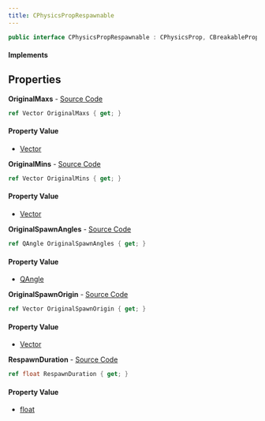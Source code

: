 ```yaml
---
title: CPhysicsPropRespawnable
---
```


```csharp
public interface CPhysicsPropRespawnable : CPhysicsProp, CBreakableProp, CBaseProp, CBaseAnimGraph, CBaseModelEntity, CBaseEntity, CEntityInstance, ISchemaClass<CEntityInstance>, ISchemaClass<CBaseEntity>, ISchemaClass<CBaseModelEntity>, ISchemaClass<CBaseAnimGraph>, ISchemaClass<CBaseProp>, ISchemaClass<CBreakableProp>, ISchemaClass<CPhysicsProp>, ISchemaClass<CPhysicsPropRespawnable>, ISchemaField, ISchemaClass, INativeHandle
```

#### Implements

## Properties

**OriginalMaxs** - [Source Code](https://github.com/swiftly-solution/swiftlys2/blob/main/managed/src/SwiftlyS2.Generated/Schemas/Interfaces/CPhysicsPropRespawnable.cs#L22)

```csharp
ref Vector OriginalMaxs { get; }
```

#### Property Value

- [Vector](/docs/api/shared/natives/vector)

**OriginalMins** - [Source Code](https://github.com/swiftly-solution/swiftlys2/blob/main/managed/src/SwiftlyS2.Generated/Schemas/Interfaces/CPhysicsPropRespawnable.cs#L20)

```csharp
ref Vector OriginalMins { get; }
```

#### Property Value

- [Vector](/docs/api/shared/natives/vector)

**OriginalSpawnAngles** - [Source Code](https://github.com/swiftly-solution/swiftlys2/blob/main/managed/src/SwiftlyS2.Generated/Schemas/Interfaces/CPhysicsPropRespawnable.cs#L18)

```csharp
ref QAngle OriginalSpawnAngles { get; }
```

#### Property Value

- [QAngle](/docs/api/shared/natives/qangle)

**OriginalSpawnOrigin** - [Source Code](https://github.com/swiftly-solution/swiftlys2/blob/main/managed/src/SwiftlyS2.Generated/Schemas/Interfaces/CPhysicsPropRespawnable.cs#L16)

```csharp
ref Vector OriginalSpawnOrigin { get; }
```

#### Property Value

- [Vector](/docs/api/shared/natives/vector)

**RespawnDuration** - [Source Code](https://github.com/swiftly-solution/swiftlys2/blob/main/managed/src/SwiftlyS2.Generated/Schemas/Interfaces/CPhysicsPropRespawnable.cs#L24)

```csharp
ref float RespawnDuration { get; }
```

#### Property Value

- [float](https://learn.microsoft.com/dotnet/api/system.single)

